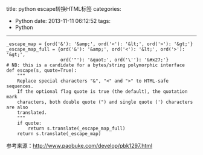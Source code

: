title: python escape转换HTML标签
categories:
  - Python
date: 2013-11-11 06:12:52
tags:
  - Python
---

```
_escape_map = {ord('&'): '&amp;', ord('<'): '&lt;', ord('>'): '&gt;'}
_escape_map_full = {ord('&'): '&amp;', ord('<'): '&lt;', ord('>'): '&gt;',
                    ord('"'): '&quot;', ord('\''): '&#x27;'}
# NB: this is a candidate for a bytes/string polymorphic interface
def escape(s, quote=True):
    """
    Replace special characters "&", "<" and ">" to HTML-safe sequences.
    If the optional flag quote is true (the default), the quotation mark
    characters, both double quote (") and single quote (') characters are also
    translated.
    """
    if quote:
        return s.translate(_escape_map_full)
    return s.translate(_escape_map)
```
参考来源：http://www.paobuke.com/develop/pbk1297.html